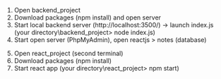 <!-- Backend localhost server -->

1.	Open backend_project
2.	Download packages (npm install) and open server
3.	Start local backend server (http://localhost:3500/) -> launch index.js
(your directory\backend_project> node index.js)
4.	Start open server (PhpMyAdmin), open reactjs > notes (database)

<!-- React app -->
5.	Open react_project (second terminal)
6.	Download packages (npm install)
7.	Start react app (your directory\react_project> npm start)
